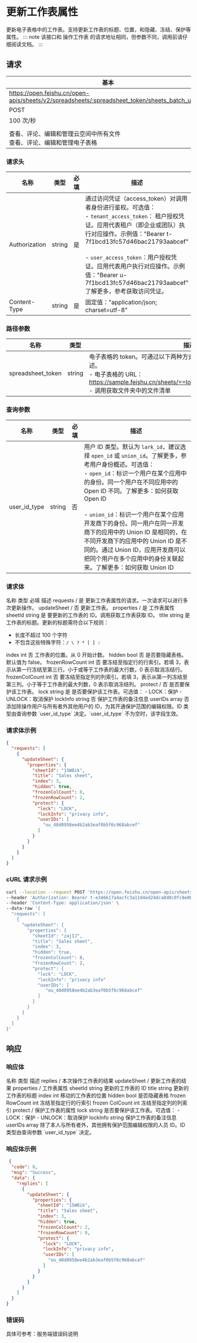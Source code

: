# 更新工作表属性

更新电子表格中的工作表。支持更新工作表的标题、位置，和隐藏、冻结、保护等属性。
::: note
该接口和 操作工作表 的请求地址相同，但参数不同，调用前请仔细阅读文档。
:::


## 请求
| 基本 |  |
| --- | --- |
| https://open.feishu.cn/open-apis/sheets/v2/spreadsheets/:spreadsheet_token/sheets_batch_update |
| POST |
| 100 次/秒 |
|  |
| 查看、评论、编辑和管理云空间中所有文件<br>查看、评论、编辑和管理电子表格 |


### 请求头
| 名称 | 类型 | 必填 | 描述 |
| --- | --- | --- | --- |
| Authorization | string | 是 | 通过访问凭证（access_token）对调用者身份进行鉴权。可选值：<br>- `tenant_access_token`： 租户授权凭证。应用代表租户（即企业或团队）执行对应操作。示例值："Bearer t-7f1bcd13fc57d46bac21793aabcef"<br> <br>- `user_access_token`：用户授权凭证。应用代表用户执行对应操作。示例值："Bearer u-7f1bcd13fc57d46bac21793aabcef"<br>了解更多，参考获取访问凭证。 |
| Content-Type | string | 是 | 固定值："application/json; charset=utf-8" |



### 路径参数
| 名称 | 类型 | 描述 |
| --- | --- | --- |
| spreadsheet_token | string | 电子表格的 token。可通过以下两种方式获取。了解更多，参考电子表格概述。<br>- 电子表格的 URL：https://sample.feishu.cn/sheets/==Iow7sNNEphp3WbtnbCscPqabcef==<br>- 调用获取文件夹中的文件清单 |

 

### 查询参数

| 名称 | 类型 | 必填 | 描述 |
| --- | --- | --- | --- |
| user_id_type | string | 否 | 用户 ID 类型。默认为 `lark_id`，建议选择 `open_id` 或 `union_id`。了解更多，参考用户身份概述。可选值：<br>- `open_id`：标识一个用户在某个应用中的身份。同一个用户在不同应用中的 Open ID 不同。了解更多：如何获取 Open ID<br><br>- `union_id`：标识一个用户在某个应用开发商下的身份。同一用户在同一开发商下的应用中的 Union ID 是相同的，在不同开发商下的应用中的 Union ID 是不同的。通过 Union ID，应用开发商可以把同个用户在多个应用中的身份关联起来。了解更多：如何获取 Union ID |

 

### 请求体 

<md-dt-table>
<md-dt-thead>
<md-dt-tr>
<md-dt-th style="width: 40%;">名称</md-dt-th>
<md-dt-th style="width: 20%;">类型</md-dt-th>
<md-dt-th style="width: 10%;">必填</md-dt-th>
<md-dt-th style="width: 30%;">描述</md-dt-th>
</md-dt-tr>
</md-dt-thead>
<md-dt-tbody>

<md-dt-tr level="0">
<md-dt-td>
requests
</md-dt-td>
<md-dt-td>
/
</md-dt-td>
<md-dt-td>
是
</md-dt-td>
<md-dt-td>
更新工作表属性的请求。一次请求可以进行多次更新操作。
</md-dt-td>
</md-dt-tr>

<md-dt-tr level="1">
<md-dt-td>
updateSheet
</md-dt-td>
<md-dt-td>
/
</md-dt-td>
<md-dt-td>
否
</md-dt-td>
<md-dt-td>
更新工作表。
</md-dt-td>
</md-dt-tr>

<md-dt-tr level="2">
<md-dt-td>
properties
</md-dt-td>
<md-dt-td>
/
</md-dt-td>
<md-dt-td>
是
</md-dt-td>
<md-dt-td>
工作表属性
</md-dt-td>
</md-dt-tr>

<md-dt-tr level="3">
<md-dt-td>
sheetId
</md-dt-td>
<md-dt-td>
string
</md-dt-td>
<md-dt-td>
是
</md-dt-td>
<md-dt-td>
要更新的工作表的 ID。调用获取工作表获取 ID。
</md-dt-td>
</md-dt-tr>
  

<md-dt-tr level="3">
<md-dt-td>
title
</md-dt-td>
<md-dt-td>
string
</md-dt-td>
<md-dt-td>
是
</md-dt-td>
<md-dt-td>
工作表的标题。更新的标题需符合以下规则：

- 长度不超过 100 个字符
- 不包含这些特殊字符：`/ \ ? * [ ] :`
</md-dt-td>
</md-dt-tr>

<md-dt-tr level="3">
<md-dt-td>
index
</md-dt-td>
<md-dt-td>
int
</md-dt-td>
<md-dt-td>
否
</md-dt-td>
<md-dt-td>
工作表的位置。从 0 开始计数。
</md-dt-td>
</md-dt-tr>


<md-dt-tr level="3">
<md-dt-td>
hidden
</md-dt-td>
<md-dt-td>
bool
</md-dt-td>
<md-dt-td>
否
</md-dt-td>
<md-dt-td>
是否要隐藏表格。默认值为 false。
</md-dt-td>
</md-dt-tr>

<md-dt-tr level="3">
<md-dt-td>
frozenRowCount
</md-dt-td>
<md-dt-td>
int
</md-dt-td>
<md-dt-td>
否
</md-dt-td>
<md-dt-td>
要冻结至指定行的行索引。若填 3，表示从第一行冻结至第三行。小于或等于工作表的最大行数，0 表示取消冻结行。
</md-dt-td>
</md-dt-tr>

<md-dt-tr level="3">
<md-dt-td>
frozenColCount
</md-dt-td>
<md-dt-td>
int
</md-dt-td>
<md-dt-td>
否
</md-dt-td>
<md-dt-td>
要冻结至指定列的列索引。若填 3，表示从第一列冻结至第三列。小于等于工作表的最大列数，0 表示取消冻结列。

</md-dt-td>
</md-dt-tr>

<md-dt-tr level="3">
<md-dt-td>
protect
</md-dt-td>
<md-dt-td>
/
</md-dt-td>
<md-dt-td>
否
</md-dt-td>
<md-dt-td>
是否要保护该工作表。</md-dt-td>
</md-dt-tr>
  
<md-dt-tr level="4">
<md-dt-td>
lock
</md-dt-td>
<md-dt-td>
string
</md-dt-td>
<md-dt-td>
是
</md-dt-td>
<md-dt-td>
是否要保护该工作表。可选值：
- LOCK：保护
- UNLOCK：取消保护 </md-dt-td>
</md-dt-tr>  
  

<md-dt-tr level="4">
<md-dt-td>
lockInfo
</md-dt-td>
<md-dt-td>
string
</md-dt-td>
<md-dt-td>
否
</md-dt-td>
<md-dt-td>
保护工作表的备注信息
  </md-dt-td>
</md-dt-tr>  
  
<md-dt-tr level="4">
<md-dt-td>
userIDs
</md-dt-td>
<md-dt-td>
array<string>
</md-dt-td>
<md-dt-td>
否
</md-dt-td>
<md-dt-td>
添加除操作用户与所有者外其他用户的 ID，为其开通保护范围的编辑权限。ID 类型由查询参数 `user_id_type` 决定。`user_id_type` 不为空时，该字段生效。</md-dt-td>
</md-dt-tr>  
    
</md-dt-tr>  
</md-dt-tbody>
</md-dt-table>

  
### 请求体示例    
```json
{
  "requests": [
    {
      "updateSheet": {
        "properties": {
          "sheetId": "1SW8ik",
          "title": "Sales sheet",
          "index": 3,
          "hidden": true,
          "frozenColCount": 8,
          "frozenRowCount": 2,
          "protect": {
            "lock": "LOCK",
            "lockInfo": "privacy info",
            "userIDs": [
              "ou_48d0958ee4b2ab3eaf0b5f6c968abcef"
            ]
          }
        }
      }
    }
  ]
}
```
  ### cURL 请求示例
```bash
curl --location --request POST 'https://open.feishu.cn/open-apis/sheets/v2/spreadsheets/shtcngNygNfuqhxTBf588jwgWbJ/sheets_batch_update?user_id_type=open_id' \
--header 'Authorization: Bearer t-e346617a4acfc3a11d4ed24dca0d0c0fc8e0067e' \
--header 'Content-Type: application/json' \
--data-raw '{
  "requests": [
    {
      "updateSheet": {
        "properties": {
          "sheetId": "zajIJ",
          "title": "Sales sheet",
          "index": 3,
          "hidden": true,
          "frozenColCount": 8,
          "frozenRowCount": 2,
          "protect": {
            "lock": "LOCK",
            "lockInfo": "privacy info"
            "userIDs": [
               "ou_48d0958ee4b2ab3eaf0b5f6c968abcef"
            ]
          }
        }
      }
    }
  ]
}'
```
## 响应  
### 响应体
  
<md-dt-table>
<md-dt-thead>
<md-dt-tr>
<md-dt-th style="width: 40%;">名称</md-dt-th>
<md-dt-th style="width: 20%;">类型</md-dt-th>
<md-dt-th style="width: 30%;">描述</md-dt-th>
</md-dt-tr>
</md-dt-thead>
<md-dt-tbody>

<md-dt-tr level="0">
<md-dt-td>
replies
</md-dt-td>
<md-dt-td>
/
</md-dt-td>
<md-dt-td>
本次操作工作表的结果
</md-dt-td>
</md-dt-tr>

<md-dt-tr level="1">
<md-dt-td>
updateSheet
</md-dt-td>
<md-dt-td>
/
</md-dt-td>
<md-dt-td>
更新工作表的结果
</md-dt-td>
</md-dt-tr>

<md-dt-tr level="2">
<md-dt-td>
properties
</md-dt-td>
<md-dt-td>
/
</md-dt-td>
<md-dt-td>
工作表属性
</md-dt-td>
</md-dt-tr>

<md-dt-tr level="3">
<md-dt-td>
sheetId
</md-dt-td>
<md-dt-td>
string
</md-dt-td>
<md-dt-td>
更新的工作表的 ID
</md-dt-td>
</md-dt-tr>
  

<md-dt-tr level="3">
<md-dt-td>
title
</md-dt-td>
<md-dt-td>
string
</md-dt-td>
<md-dt-td>
更新的工作表的标题
</md-dt-td>
</md-dt-tr>

<md-dt-tr level="3">
<md-dt-td>
index
</md-dt-td>
<md-dt-td>
int
</md-dt-td>
<md-dt-td>
移动的工作表的位置
</md-dt-td>
</md-dt-tr>


<md-dt-tr level="3">
<md-dt-td>
hidden
</md-dt-td>
<md-dt-td>
bool
</md-dt-td>
<md-dt-td>
是否隐藏表格
</md-dt-td>
</md-dt-tr>

<md-dt-tr level="3">
<md-dt-td>
frozen RowCount
</md-dt-td>
<md-dt-td>
int
</md-dt-td>
<md-dt-td>
冻结至指定行的行索引
</md-dt-td>
</md-dt-tr>

<md-dt-tr level="3">
<md-dt-td>
frozen ColCount
</md-dt-td>
<md-dt-td>
int
</md-dt-td>

<md-dt-td>
冻结至指定列的列索引

</md-dt-td>
</md-dt-tr>

<md-dt-tr level="3">
<md-dt-td>
protect
</md-dt-td>
<md-dt-td>
/
</md-dt-td>
<md-dt-td>
保护工作表的属性</md-dt-td>
</md-dt-tr>
  
<md-dt-tr level="4">
<md-dt-td>
lock
</md-dt-td>
<md-dt-td>
string
</md-dt-td>
<md-dt-td>
是否要保护该工作表。可选值：
- LOCK：保护
- UNLOCK：取消保护 </md-dt-td>
</md-dt-tr>  
  

<md-dt-tr level="4">
<md-dt-td>
lockInfo
</md-dt-td>
<md-dt-td>
string
</md-dt-td>
<md-dt-td>
保护工作表的备注信息
  </md-dt-td>
</md-dt-tr>  
  
<md-dt-tr level="4">
<md-dt-td>
userIDs
</md-dt-td>
<md-dt-td>
array<string>
</md-dt-td>
<md-dt-td>
除了本人与所有者外，其他拥有保护范围编辑权限的人员 ID。ID 类型由查询参数 `user_id_type` 决定。</md-dt-td>
</md-dt-tr>  
    
</md-dt-tr>  
</md-dt-tbody>
</md-dt-table>

  
### 响应体示例   
  
```json
 {
  "code": 0,
  "msg": "Success",
  "data": {
    "replies": [
      {
        "updateSheet": {
          "properties": {
            "sheetId": "1SW8ik",
            "title": "Sales sheet",
            "index": 3,
            "hidden": true,
            "frozenColCount": 2,
            "frozenRowCount": 8,
            "protect": {
              "lock": "LOCK",
              "lockInfo": "privacy info",
              "userIDs": [
                "ou_48d0958ee4b2ab3eaf0b5f6c968abcef"
              ]
            }
          }
        }
      }
    ]
  }
}
```
### 错误码

具体可参考：服务端错误码说明
  